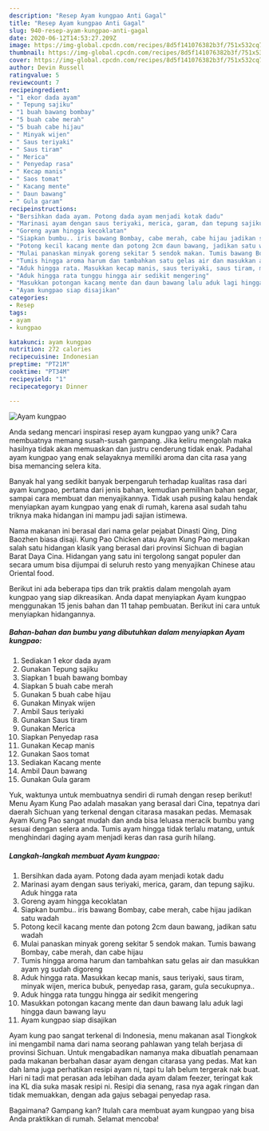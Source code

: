```yaml
---
description: "Resep Ayam kungpao Anti Gagal"
title: "Resep Ayam kungpao Anti Gagal"
slug: 940-resep-ayam-kungpao-anti-gagal
date: 2020-06-12T14:53:27.209Z
image: https://img-global.cpcdn.com/recipes/8d5f141076382b3f/751x532cq70/ayam-kungpao-foto-resep-utama.jpg
thumbnail: https://img-global.cpcdn.com/recipes/8d5f141076382b3f/751x532cq70/ayam-kungpao-foto-resep-utama.jpg
cover: https://img-global.cpcdn.com/recipes/8d5f141076382b3f/751x532cq70/ayam-kungpao-foto-resep-utama.jpg
author: Devin Russell
ratingvalue: 5
reviewcount: 7
recipeingredient:
- "1 ekor dada ayam"
- " Tepung sajiku"
- "1 buah bawang bombay"
- "5 buah cabe merah"
- "5 buah cabe hijau"
- " Minyak wijen"
- " Saus teriyaki"
- " Saus tiram"
- " Merica"
- " Penyedap rasa"
- " Kecap manis"
- " Saos tomat"
- " Kacang mente"
- " Daun bawang"
- " Gula garam"
recipeinstructions:
- "Bersihkan dada ayam. Potong dada ayam menjadi kotak dadu"
- "Marinasi ayam dengan saus teriyaki, merica, garam, dan tepung sajiku. Aduk hingga rata"
- "Goreng ayam hingga kecoklatan"
- "Siapkan bumbu.. iris bawang Bombay, cabe merah, cabe hijau jadikan satu wadah"
- "Potong kecil kacang mente dan potong 2cm daun bawang, jadikan satu wadah"
- "Mulai panaskan minyak goreng sekitar 5 sendok makan. Tumis bawang Bombay, cabe merah, dan cabe hijau"
- "Tumis hingga aroma harum dan tambahkan satu gelas air dan masukkan ayam yg sudah digoreng"
- "Aduk hingga rata. Masukkan kecap manis, saus teriyaki, saus tiram, minyak wijen, merica bubuk, penyedap rasa, garam, gula secukupnya.."
- "Aduk hingga rata tunggu hingga air sedikit mengering"
- "Masukkan potongan kacang mente dan daun bawang lalu aduk lagi hingga daun bawang layu"
- "Ayam kungpao siap disajikan"
categories:
- Resep
tags:
- ayam
- kungpao

katakunci: ayam kungpao 
nutrition: 272 calories
recipecuisine: Indonesian
preptime: "PT21M"
cooktime: "PT34M"
recipeyield: "1"
recipecategory: Dinner

---
```



![Ayam kungpao](https://img-global.cpcdn.com/recipes/8d5f141076382b3f/751x532cq70/ayam-kungpao-foto-resep-utama.jpg)

Anda sedang mencari inspirasi resep ayam kungpao yang unik? Cara membuatnya memang susah-susah gampang. Jika keliru mengolah maka hasilnya tidak akan memuaskan dan justru cenderung tidak enak. Padahal ayam kungpao yang enak selayaknya memiliki aroma dan cita rasa yang bisa memancing selera kita.

Banyak hal yang sedikit banyak berpengaruh terhadap kualitas rasa dari ayam kungpao, pertama dari jenis bahan, kemudian pemilihan bahan segar, sampai cara membuat dan menyajikannya. Tidak usah pusing kalau hendak menyiapkan ayam kungpao yang enak di rumah, karena asal sudah tahu triknya maka hidangan ini mampu jadi sajian istimewa.

Nama makanan ini berasal dari nama gelar pejabat Dinasti Qing, Ding Baozhen biasa disaji. Kung Pao Chicken atau Ayam Kung Pao merupakan salah satu hidangan klasik yang berasal dari provinsi Sichuan di bagian Barat Daya Cina. Hidangan yang satu ini tergolong sangat populer dan secara umum bisa dijumpai di seluruh resto yang menyajikan Chinese atau Oriental food.


Berikut ini ada beberapa tips dan trik praktis dalam mengolah ayam kungpao yang siap dikreasikan. Anda dapat menyiapkan Ayam kungpao menggunakan 15 jenis bahan dan 11 tahap pembuatan. Berikut ini cara untuk menyiapkan hidangannya.

<!--inarticleads1-->

##### Bahan-bahan dan bumbu yang dibutuhkan dalam menyiapkan Ayam kungpao:

1. Sediakan 1 ekor dada ayam
1. Gunakan  Tepung sajiku
1. Siapkan 1 buah bawang bombay
1. Siapkan 5 buah cabe merah
1. Gunakan 5 buah cabe hijau
1. Gunakan  Minyak wijen
1. Ambil  Saus teriyaki
1. Gunakan  Saus tiram
1. Gunakan  Merica
1. Siapkan  Penyedap rasa
1. Gunakan  Kecap manis
1. Gunakan  Saos tomat
1. Sediakan  Kacang mente
1. Ambil  Daun bawang
1. Gunakan  Gula garam


Yuk, waktunya untuk membuatnya sendiri di rumah dengan resep berikut! Menu Ayam Kung Pao adalah masakan yang berasal dari Cina, tepatnya dari daerah Sichuan yang terkenal dengan citarasa masakan pedas. Memasak Ayam Kung Pao sangat mudah dan anda bisa leluasa meracik bumbu yang sesuai dengan selera anda. Tumis ayam hingga tidak terlalu matang, untuk menghindari daging ayam menjadi keras dan rasa gurih hilang. 

<!--inarticleads2-->

##### Langkah-langkah membuat Ayam kungpao:

1. Bersihkan dada ayam. Potong dada ayam menjadi kotak dadu
1. Marinasi ayam dengan saus teriyaki, merica, garam, dan tepung sajiku. Aduk hingga rata
1. Goreng ayam hingga kecoklatan
1. Siapkan bumbu.. iris bawang Bombay, cabe merah, cabe hijau jadikan satu wadah
1. Potong kecil kacang mente dan potong 2cm daun bawang, jadikan satu wadah
1. Mulai panaskan minyak goreng sekitar 5 sendok makan. Tumis bawang Bombay, cabe merah, dan cabe hijau
1. Tumis hingga aroma harum dan tambahkan satu gelas air dan masukkan ayam yg sudah digoreng
1. Aduk hingga rata. Masukkan kecap manis, saus teriyaki, saus tiram, minyak wijen, merica bubuk, penyedap rasa, garam, gula secukupnya..
1. Aduk hingga rata tunggu hingga air sedikit mengering
1. Masukkan potongan kacang mente dan daun bawang lalu aduk lagi hingga daun bawang layu
1. Ayam kungpao siap disajikan


Ayam kung pao sangat terkenal di Indonesia, menu makanan asal Tiongkok ini mengambil nama dari nama seorang pahlawan yang telah berjasa di provinsi Sichuan. Untuk mengabadikan namanya maka dibuatlah penamaan pada makanan berbahan dasar ayam dengan citarasa yang pedas. Mat kan dah lama juga perhatikan resipi ayam ni, tapi tu lah belum tergerak nak buat. Hari ni tadi mat perasan ada lebihan dada ayam dalam feezer, teringat kak ina KL dia suka masak resipi ni. Resipi dia senang, rasa nya agak ringan dan tidak memuakkan, dengan ada gajus sebagai penyedap rasa. 

Bagaimana? Gampang kan? Itulah cara membuat ayam kungpao yang bisa Anda praktikkan di rumah. Selamat mencoba!
